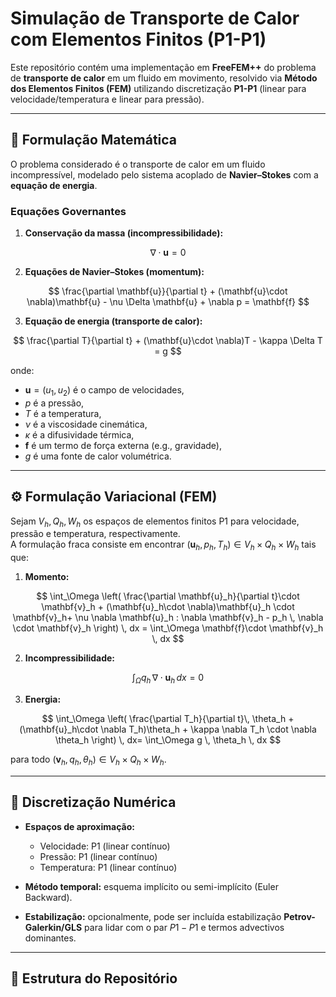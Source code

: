 # Simulação de Transporte de Calor com Elementos Finitos (P1-P1)

Este repositório contém uma implementação em **FreeFEM++** do problema de **transporte de calor** em um fluido em movimento, resolvido via **Método dos Elementos Finitos (FEM)** utilizando discretização **P1-P1** (linear para velocidade/temperatura e linear para pressão).

---

## 📖 Formulação Matemática

O problema considerado é o transporte de calor em um fluido incompressível, modelado pelo sistema acoplado de **Navier–Stokes** com a **equação de energia**.

### Equações Governantes

1. **Conservação da massa (incompressibilidade):**

$$
\nabla \cdot \mathbf{u} = 0
$$

2. **Equações de Navier–Stokes (momentum):**

$$
\frac{\partial \mathbf{u}}{\partial t} + (\mathbf{u}\cdot \nabla)\mathbf{u} - \nu \Delta \mathbf{u} + \nabla p = \mathbf{f}
$$

3. **Equação de energia (transporte de calor):**

$$
\frac{\partial T}{\partial t} + (\mathbf{u}\cdot \nabla)T - \kappa \Delta T = g
$$

onde:  
- $\mathbf{u} = (u_1,u_2)$ é o campo de velocidades,  
- $p$ é a pressão,  
- $T$ é a temperatura,  
- $\nu$ é a viscosidade cinemática,  
- $\kappa$ é a difusividade térmica,  
- $\mathbf{f}$ é um termo de força externa (e.g., gravidade),  
- $g$ é uma fonte de calor volumétrica.

---

## ⚙️ Formulação Variacional (FEM)

Sejam $V_h, Q_h, W_h$ os espaços de elementos finitos P1 para velocidade, pressão e temperatura, respectivamente.  
A formulação fraca consiste em encontrar $(\mathbf{u}_h, p_h, T_h) \in V_h \times Q_h \times W_h$ tais que:

1. **Momento:**

$$
\int_\Omega \left( \frac{\partial \mathbf{u}_h}{\partial t}\cdot \mathbf{v}_h + (\mathbf{u}_h\cdot \nabla)\mathbf{u}_h \cdot \mathbf{v}_h+ \nu \nabla \mathbf{u}_h : \nabla \mathbf{v}_h - p_h \, \nabla \cdot \mathbf{v}_h \right) \, dx = \int_\Omega \mathbf{f}\cdot \mathbf{v}_h \, dx
$$

2. **Incompressibilidade:**

$$
\int_\Omega q_h \, \nabla \cdot \mathbf{u}_h \, dx = 0
$$

3. **Energia:**

$$
\int_\Omega \left( \frac{\partial T_h}{\partial t}\, \theta_h  + (\mathbf{u}_h\cdot \nabla T_h)\theta_h  + \kappa \nabla T_h \cdot \nabla \theta_h \right) \, dx= \int_\Omega g \, \theta_h \, dx
$$

para todo $(\mathbf{v}_h, q_h, \theta_h) \in V_h \times Q_h \times W_h$.

---

## 🔧 Discretização Numérica

- **Espaços de aproximação:**  
  - Velocidade: P1 (linear contínuo)  
  - Pressão: P1 (linear contínuo)  
  - Temperatura: P1 (linear contínuo)  

- **Método temporal:** esquema implícito ou semi-implícito (Euler Backward).  
- **Estabilização:** opcionalmente, pode ser incluída estabilização **Petrov-Galerkin/GLS** para lidar com o par $P1-P1$ e termos advectivos dominantes.  

---

## 📂 Estrutura do Repositório

